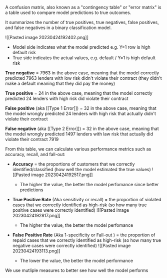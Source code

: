 A confusion matrix, also known as a "contingency table" or "error matrix" is a table used to compare model predictions to true outcomes.

It summarizes the number of true positives, true negatives, false positives, and false negatives in a binary classification model. 

![[Pasted image 20230424192402.png]]
- Model side indicates what the model predicted e.g. Y=1 row is high default risk
- True side indicates the actual values, e.g. default / Y=1 is high default risk

**True negative** = 7963 in the above case, meaning that the model correctly predicted 7963 lenders with low risk didn't violate their contract (they didn't make a default meaning that they did pay the money)

**True positive** = 24 in the above case, meaning that the model correctly predicted 24 lenders with high risk did violate their contract

**False positive** (aka [[Type 1 Error]]) = 32 in the above case, meaning that the model wrongly predicted 24 lenders with high risk that actually didn't violate their contract

**False negative** (aka [[Type 2 Error]]) = 32 in the above case, meaning that the model wrongly predicted 1497 lenders with law risk that actually did violate their contract
7919


From this table, we can calculate various performance metrics such as accuracy, recall, and fall-out:
- **Accuracy** = the proportions of customers that we correctly identified/classified (how well the model estimated the true values)
	![[Pasted image 20230424192517.png]]
	- The higher the value, the better the model perfomance since better predictions

- **True Positive Rate** (Aka sensitivity or recall) = the proportion of violated cases that we correctly identified as high-risk (so how many true positive cases were correctly identified)
	![[Pasted image 20230424192817.png]]
	- The higher the value, the better the model perfomance

- **False Positive Rate** (Aka 1-specificity or Fall-out ) = the proportion of repaid cases that we correctly identified as high-risk (so how many true negative cases were correctly identified)
	![[Pasted image 20230424193113.png]]
	- The lower the value, the better the model performance

We use mutliple measures to better see how well the model performs